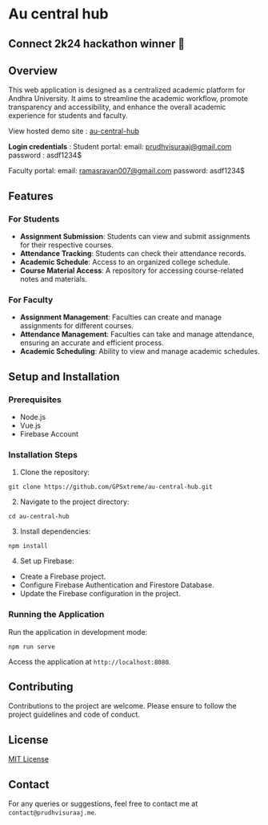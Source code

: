 # Au central hub

## Connect 2k24 hackathon winner 🥇

## Overview

This web application is designed as a centralized academic platform for Andhra University. It aims to streamline the academic workflow, promote transparency and accessibility, and enhance the overall academic experience for students and faculty.

View hosted demo site : [au-central-hub](https://au-central-hub.vercel.app/)

**Login credentials** :
Student portal:
email: <prudhvisuraaj@gmail.com>
password : asdf1234$

Faculty portal:
email: <ramasravan007@gmail.com>
password: asdf1234$

## Features

### For Students

- **Assignment Submission**: Students can view and submit assignments for their respective courses.
- **Attendance Tracking**: Students can check their attendance records.
- **Academic Schedule**: Access to an organized college schedule.
- **Course Material Access**: A repository for accessing course-related notes and materials.

### For Faculty

- **Assignment Management**: Faculties can create and manage assignments for different courses.
- **Attendance Management**: Faculties can take and manage attendance, ensuring an accurate and efficient process.
- **Academic Scheduling**: Ability to view and manage academic schedules.

## Setup and Installation

### Prerequisites

- Node.js
- Vue.js
- Firebase Account

### Installation Steps

1. Clone the repository:

```
git clone https://github.com/GPSxtreme/au-central-hub.git
```

2. Navigate to the project directory:

```
cd au-central-hub
```

3. Install dependencies:

```
npm install
```

4. Set up Firebase:

- Create a Firebase project.
- Configure Firebase Authentication and Firestore Database.
- Update the Firebase configuration in the project.

### Running the Application

Run the application in development mode:

```
npm run serve
```

Access the application at `http://localhost:8080`.

## Contributing

Contributions to the project are welcome. Please ensure to follow the project guidelines and code of conduct.

## License

[MIT License](LICENSE)

## Contact

For any queries or suggestions, feel free to contact me at `contact@prudhvisuraaj.me`.
